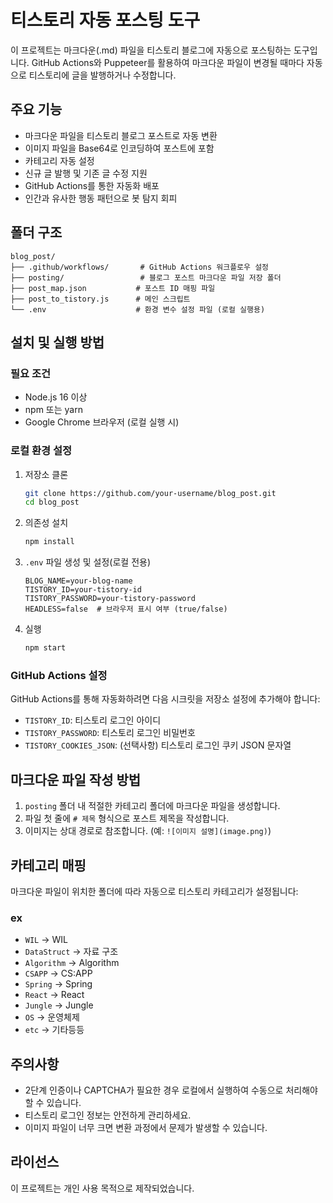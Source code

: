 # 티스토리 자동 포스팅 도구

이 프로젝트는 마크다운(.md) 파일을 티스토리 블로그에 자동으로 포스팅하는 도구입니다. GitHub Actions와 Puppeteer를 활용하여 마크다운 파일이 변경될 때마다 자동으로 티스토리에 글을 발행하거나 수정합니다.

## 주요 기능

- 마크다운 파일을 티스토리 블로그 포스트로 자동 변환
- 이미지 파일을 Base64로 인코딩하여 포스트에 포함
- 카테고리 자동 설정
- 신규 글 발행 및 기존 글 수정 지원
- GitHub Actions를 통한 자동화 배포
- 인간과 유사한 행동 패턴으로 봇 탐지 회피

## 폴더 구조

```
blog_post/
├── .github/workflows/       # GitHub Actions 워크플로우 설정
├── posting/                 # 블로그 포스트 마크다운 파일 저장 폴더
├── post_map.json           # 포스트 ID 매핑 파일
├── post_to_tistory.js      # 메인 스크립트
└── .env                    # 환경 변수 설정 파일 (로컬 실행용)
```

## 설치 및 실행 방법

### 필요 조건

- Node.js 16 이상
- npm 또는 yarn
- Google Chrome 브라우저 (로컬 실행 시)

### 로컬 환경 설정

1. 저장소 클론

   ```bash
   git clone https://github.com/your-username/blog_post.git
   cd blog_post
   ```

2. 의존성 설치

   ```bash
   npm install
   ```

3. `.env` 파일 생성 및 설정(로컬 전용)

   ```
   BLOG_NAME=your-blog-name
   TISTORY_ID=your-tistory-id
   TISTORY_PASSWORD=your-tistory-password
   HEADLESS=false  # 브라우저 표시 여부 (true/false)
   ```

4. 실행

   ```bash
   npm start
   ```

### GitHub Actions 설정

GitHub Actions를 통해 자동화하려면 다음 시크릿을 저장소 설정에 추가해야 합니다:

- `TISTORY_ID`: 티스토리 로그인 아이디
- `TISTORY_PASSWORD`: 티스토리 로그인 비밀번호
- `TISTORY_COOKIES_JSON`: (선택사항) 티스토리 로그인 쿠키 JSON 문자열

## 마크다운 파일 작성 방법

1. `posting` 폴더 내 적절한 카테고리 폴더에 마크다운 파일을 생성합니다.
2. 파일 첫 줄에 `# 제목` 형식으로 포스트 제목을 작성합니다.
3. 이미지는 상대 경로로 참조합니다. (예: `![이미지 설명](image.png)`)

## 카테고리 매핑

마크다운 파일이 위치한 폴더에 따라 자동으로 티스토리 카테고리가 설정됩니다:

### ex

- `WIL` → WIL
- `DataStruct` → 자료 구조
- `Algorithm` → Algorithm
- `CSAPP` → CS:APP
- `Spring` → Spring
- `React` → React
- `Jungle` → Jungle
- `OS` → 운영체제
- `etc` → 기타등등

## 주의사항

- 2단계 인증이나 CAPTCHA가 필요한 경우 로컬에서 실행하여 수동으로 처리해야 할 수 있습니다.
- 티스토리 로그인 정보는 안전하게 관리하세요.
- 이미지 파일이 너무 크면 변환 과정에서 문제가 발생할 수 있습니다.

## 라이선스

이 프로젝트는 개인 사용 목적으로 제작되었습니다.
